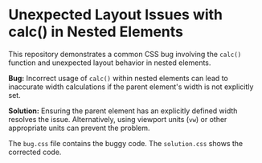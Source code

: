 # Unexpected Layout Issues with calc() in Nested Elements

This repository demonstrates a common CSS bug involving the `calc()` function and unexpected layout behavior in nested elements.

**Bug:** Incorrect usage of `calc()` within nested elements can lead to inaccurate width calculations if the parent element's width is not explicitly set.

**Solution:** Ensuring the parent element has an explicitly defined width resolves the issue. Alternatively, using viewport units (`vw`) or other appropriate units can prevent the problem.

The `bug.css` file contains the buggy code. The `solution.css` shows the corrected code.